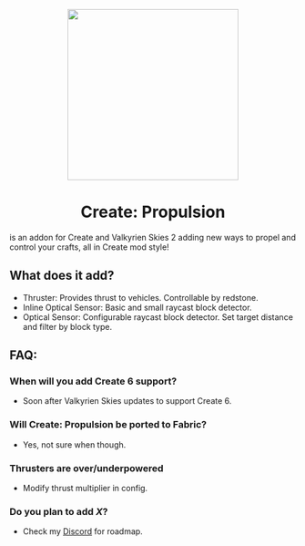 <p align="center">
  <img width="300" height="300" src="https://github.com/SergeyFeduk/Create-Propulsion/blob/main/src/main/resources/icon.png">
</p>

<h1 align="center">Create: Propulsion</h1>

<p align="left">is an addon for Create and Valkyrien Skies 2 adding new ways to propel and control your crafts, all in Create mod style!</p>

## What does it add?
- Thruster: Provides thrust to vehicles. Controllable by redstone.
- Inline Optical Sensor: Basic and small raycast block detector.
- Optical Sensor: Configurable raycast block detector. Set target distance and filter by block type.

## FAQ:
### When will you add Create 6 support?
- Soon after Valkyrien Skies updates to support Create 6.
### Will Create: Propulsion be ported to Fabric?
- Yes, not sure when though.
### Thrusters are over/underpowered
- Modify thrust multiplier in config.
### Do you plan to add *X*?
- Check my [Discord](https://discord.gg/knB8UV3bzZ) for roadmap.
